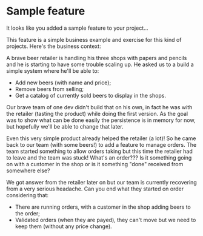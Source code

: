 # Sample feature

It looks like you added a sample feature to your project...

This feature is a simple business example and exercise for this kind of projects. Here's the business context:

A brave beer retailer is handling his three shops with papers and pencils and he is starting to have some trouble scaling up. He asked us to a build a simple system where he'll be able to:

- Add new beers (with name and price);
- Remove beers from selling;
- Get a catalog of currently sold beers to display in the shops.

Our brave team of one dev didn't build that on his own, in fact he was with the retailer (tasting the product) while doing the first version. As the goal was to show what can be done easily the persistence is in memory for now, but hopefully we'll be able to change that later.

Even this very simple product already helped the retailer (a lot)! So he came back to our team (with some beers!) to add a feature to manage orders. The team started something to allow orders taking but this time the retailer had to leave and the team was stuck! What's an order??? Is it something going on with a customer in the shop or is it something "done" received from somewhere else?

We got answer from the retailer later on but our team is currently recovering from a very serious headache. Can you end what they started on order considering that:

- There are running orders, with a customer in the shop adding beers to the order;
- Validated orders (when they are payed), they can't move but we need to keep them (without any price change).
